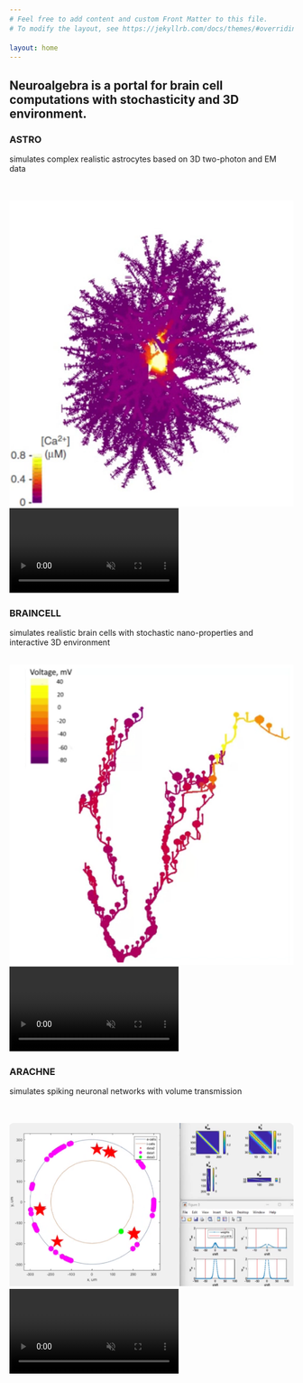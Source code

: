 ```yaml
---
# Feel free to add content and custom Front Matter to this file.
# To modify the layout, see https://jekyllrb.com/docs/themes/#overriding-theme-defaults

layout: home
---
```


<h2>Neuroalgebra is a portal for brain cell computations with stochasticity and 3D environment.</h2>

<!-- Container for all three tools with videos -->
<div class="tools-container">

  <!-- ASTRO -->
  <div class="video-container" onclick="location.href='{% link astro.md %}'">
    <div class="video-text">
      <p><strong><h3>ASTRO</h3></strong> simulates complex realistic astrocytes based on 3D two-photon and EM data</p>
    </div><br><br>
    <img class="video-fallback1" src="assets/Astro.png" alt="ASTRO simulation preview">
    <video id="myVideo1" loop autoplay muted playsinline>
      <source src="assets/Astro.mp4" type="video/mp4">
    </video>
  </div>

  <!-- BRAINCELL -->
  <div class="video-container" onclick="location.href='{% link braincell.md %}'">
    <div class="video-text">
      <p><strong><h3>BRAINCELL</h3></strong> simulates realistic brain cells with 
      stochastic nano-properties and interactive 3D environment</p>
    </div><br>
    <img class="video-fallback2" src="assets/BrainCellSpine.png" alt="BRAINCELL simulation preview">
    <video id="myVideo2" loop autoplay muted playsinline>
      <!-- Initially, set the first video source -->
      <source src="assets/BrainCellSpine.mp4" type="video/mp4">
    </video>
  </div>

  <!-- ARACHNE -->
  <div class="video-container" onclick="location.href='{% link arachne.md %}'">
    <div class="video-text">
      <p><strong><h3>ARACHNE</h3></strong> simulates spiking neuronal networks with volume transmission</p><br><br>
    </div>
    <img class="video-fallback3" src="assets/Arachne.png" alt="ARACHNE simulation preview">
    <video id="myVideo3" loop autoplay muted playsinline>
      <source src="assets/Arachne.mp4" type="video/mp4">
    </video>
  </div>
</div>

<script>
  function loadVideo(videoID, fallbackID, mp4Name) {
    const video = document.getElementById(videoID);
    video.style.display = "none";

    const nav = navigator.connection;
    const navApiAvailable = (nav !== undefined);
    const isWifiOrEthernet = navApiAvailable && (nav.type === "wifi" || nav.type === "ethernet" );
    const downlinkSufficient = navApiAvailable && nav.downlink > 5;
    const grabMP4 = (!navApiAvailable || isWifiOrEthernet || downlinkSufficient);

    if (grabMP4) {
//      const cacheBuster = Date.now();
//      fetch(`${mp4Name}?cache=${cacheBuster}`) //to debug without caching videos
      fetch(`${mp4Name}`)
        .then(response => {
            if (response.status === 304) { // Resource not modified, use the cached version
                return null;
            } else if (!response.ok) {
                throw new Error(`Error: ${response.status} - ${response.statusText}`);
            }
            return response.blob();
        })
        .then(blob => {
           if (blob !== null) {
             video.src = URL.createObjectURL(blob);
             video.addEventListener('loadeddata', () => {
               // Video has loaded successfully, remove fallback PNG
               const fallbackElement = document.querySelector(`.${fallbackID}`);
               if (fallbackElement) { fallbackElement.remove(); }  //to avoid removing twice
               video.style.display = "block";
               video.play();
             });
           }
        })
    }
  }

  document.addEventListener("DOMContentLoaded", function() {
    // Call the function for each video
    loadVideo("myVideo1", "video-fallback1", "assets/Astro.mp4");
    loadVideo("myVideo2", "video-fallback2", "assets/BrainCellSpine.mp4");
    loadVideo("myVideo3", "video-fallback3", "assets/Arachne.mp4");

    //we rotate BrainCell videos as there are two of them
    const videoPlayer = document.getElementById('myVideo2');
    const sources = ['assets/BrainCellSpine.mp4', 'assets/BrainCellGaba.mp4'];
    var i = 0;

    videoPlayer.addEventListener('timeupdate', function() {
      if (videoPlayer.currentTime > videoPlayer.duration * 0.98) {  //switch at the end of video
        i = (i + 1) % sources.length;
        loadVideo("myVideo2", "video-fallback2", sources[i]);
      }
    });
  });

</script>

